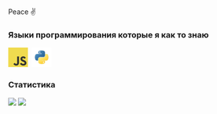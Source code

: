 Peace ✌️

### Языки программирования которые я как то знаю

<img height="40" src="https://raw.githubusercontent.com/github/explore/80688e429a7d4ef2fca1e82350fe8e3517d3494d/topics/javascript/javascript.png">  <img height="40">
<img height="40" src="https://raw.githubusercontent.com/github/explore/80688e429a7d4ef2fca1e82350fe8e3517d3494d/topics/python/python.png">  <img height="40">

### Статистика

![](https://raw.githubusercontent.com/Redume/github-stats/master/generated/overview.svg#gh-dark-mode-only)
![](https://raw.githubusercontent.com/Redume/github-stats/master/generated/languages.svg#gh-dark-mode-only)
